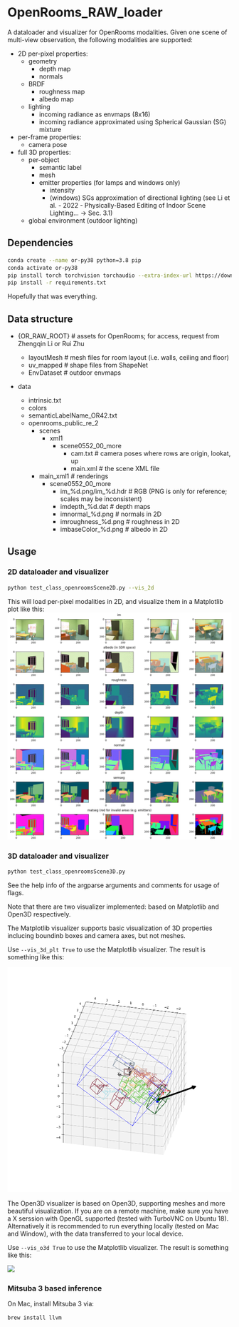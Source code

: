 # OpenRooms_RAW_loader

A dataloader and visualizer for OpenRooms modalities. Given one scene of multi-view observation, the following modalities are supported:
- 2D per-pixel properties:
  - geometry
    - depth map
    - normals
  - BRDF
    - roughness map
    - albedo map
  - lighting
    - incoming radiance as envmaps (8x16)
    - incoming radiance approximated using Spherical Gaussian (SG) mixture
- per-frame properties:
  - camera pose
- full 3D properties:
  - per-object
    - semantic label
    - mesh
    - emitter properties (for lamps and windows only)
      - intensity
      - (windows) SGs approximation of directional lighting (see Li et al. - 2022 - Physically-Based Editing of Indoor Scene Lighting... -> Sec. 3.1)
  - global environment (outdoor lighting)

## Dependencies

``` bash
conda create --name or-py38 python=3.8 pip
conda activate or-py38
pip install torch torchvision torchaudio --extra-index-url https://download.pytorch.org/whl/cu113 # not tested with other versions of PyTorch
pip install -r requirements.txt
```

Hopefully that was everything. 

## Data structure

- {OR_RAW_ROOT} # assets for OpenRooms; for access, request from Zhengqin Li or Rui Zhu
  - layoutMesh # mesh files for room layout (i.e. walls, ceiling and floor)
  - uv_mapped # shape files from ShapeNet
  - EnvDataset # outdoor envmaps

- data
  - intrinsic.txt
  - colors
  - semanticLabelName_OR42.txt
  - openrooms_public_re_2
    - scenes
      - xml1
        - scene0552_00_more
          - cam.txt # camera poses where rows are origin, lookat, up
          - main.xml # the scene XML file
    - main_xml1 # renderings
      - scene0552_00_more
        - im_%d.png/im_%d.hdr # RGB (PNG is only for reference; scales may be inconsistent)
        - imdepth_%d.dat # depth maps
        - imnormal_%d.png # normals in 2D
        - imroughness_%d.png # roughness in 2D
        - imbaseColor_%d.png # albedo in 2D
        <!-- - box{light_id}.dat # emitter info in 3D
        - light_%d # per-frame emitter source info; should not be useful
          - ...
        - imcadmatobj_%d.dat # instance/material segmentation in 2D
        - imenv_%d.hdr # per-pixel lighting envmaps in 2D -->


## Usage

### 2D dataloader and visualizer

``` bash
python test_class_openroomsScene2D.py --vis_2d
```

This will load per-pixel modalities in 2D, and visualize them in a Matplotlib plot like this:
![](images/demo_all_2D.png)

### 3D dataloader and visualizer

```bash
python test_class_openroomsScene3D.py
```

See the help info of the argparse arguments and comments for usage of flags.

Note that there are two visualizer implemented: based on Matplotlib and Open3D respectively.

The Matplotlib visualizer supports basic visualization of 3D properties inclucing boundinb boxes and camera axes, but not meshes. 

Use ``--vis_3d_plt True`` to use the Matplotlib visualizer. The result is something like this:

![](images/demo_emitters_3D_re1.png)

The Open3D visualizer is based on Open3D, supporting meshes and more beautiful visualization. If you are on a remote machine, make sure you have a X serssion with OpenGL supported (tested with TurboVNC on Ubuntu 18). Alternatively it is recommended to run everything locally (tested on Mac and Window), with the data transferred to your local device.


Use ``--vis_o3d True`` to use the Matplotlib visualizer. The result is something like this:

![](images/demo_all_o3d.png)

### Mitsuba 3 based inference

On Mac, install Mitsuba 3 via:
``` bash
brew install llvm
```
